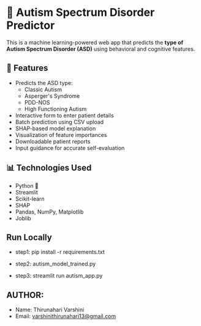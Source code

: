 # 🧠 Autism Spectrum Disorder Predictor

This is a machine learning-powered web app that predicts the **type of Autism Spectrum Disorder (ASD)** using behavioral and cognitive features.

## 🚀 Features

- Predicts the ASD type:
  - Classic Autism
  - Asperger's Syndrome
  - PDD-NOS
  - High Functioning Autism
- Interactive form to enter patient details
- Batch prediction using CSV upload
- SHAP-based model explanation
- Visualization of feature importances
- Downloadable patient reports
- Input guidance for accurate self-evaluation

## 📊 Technologies Used

- Python 🐍
- Streamlit
- Scikit-learn
- SHAP
- Pandas, NumPy, Matplotlib
- Joblib

## Run Locally

* step1: pip install -r requirements.txt

* step2: autism_model_trained.py

* step3: streamlit run autism_app.py

## AUTHOR:

* Name: Thirunahari Varshini
* Email: varshinithirunahari13@gmail.com 
